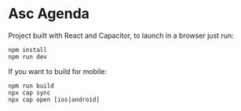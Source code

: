 # Asc Agenda

Project built with React and Capacitor, to launch in a browser just run:

```
npm install
npm run dev
```

If you want to build for mobile:

```
npm run build
npx cap sync
npx cap open [ios|android]
```
